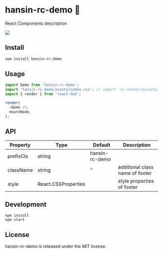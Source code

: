 # hansin-rc-demo 🐾

<!-- [![NPM version][npm-image]][npm-url]
[![build status][travis-image]][travis-url]
[![Codecov][codecov-image]][codecov-url]
[![david deps][david-image]][david-url]
[![david devDeps][david-dev-image]][david-dev-url]
[![npm download][download-image]][download-url]

[npm-image]: http://img.shields.io/npm/v/rc-footer.svg?style=flat-square
[npm-url]: http://npmjs.org/package/rc-footer
[travis-image]: https://img.shields.io/travis/com/react-component/footer.svg?style=flat-square
[travis-url]: https://travis-ci.com/react-component/footer
[codecov-image]: https://img.shields.io/codecov/c/github/react-component/footer/master.svg?style=flat-square
[codecov-url]: https://codecov.io/gh/react-component/footer/branch/master
[david-image]: https://david-dm.org/react-component/footer/status.svg?style=flat-square
[david-dev-url]: https://david-dm.org/react-component/footer?type=dev
[david-dev-image]: https://david-dm.org/react-component/footer/dev-status.svg?style=flat-square
[david-url]: https://david-dm.org/react-component/footer
[download-image]: https://img.shields.io/npm/dm/rc-footer.svg?style=flat-square
[download-url]: https://npmjs.org/package/rc-footer -->

React Components description

![](https://f.cfcdn.club/assets/400ecd52bbb5464a3d54269579b953df_966x300.png)

## Install

```bash
npm install hansin-rc-demo
```

<!-- [![rc-footer](https://nodei.co/npm/rc-footer.png)](https://npmjs.org/package/rc-footer) -->

## Usage

```js
import Demo from 'hansin-rc-demo';
import 'hansin-rc-demo/assets/index.css'; // import 'rc-footer/asssets/index.less';
import { render } from 'react-dom';

render(
  <Demo />,
  mountNode,
);
```

## API

| Property         | Type                              | Default        | Description                              |
| ---------------- | --------------------------------- | -------------- | ------------------ |
| prefixCls        | string                            | hansin-rc-demo      |                                          |
| className        | string                            | ''             | additional class name of footer          |
| style            | React.CSSProperties               |                | style properties of footer


## Development

```
npm install
npm start
```

## License

hansin-rc-demo is released under the MIT license.
